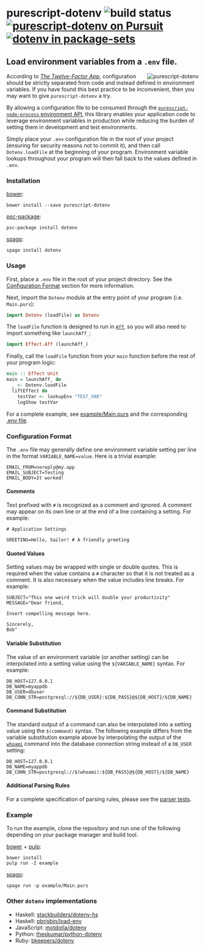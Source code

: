 # purescript-dotenv ![build status](https://img.shields.io/travis/nsaunders/purescript-dotenv.svg) [![purescript-dotenv on Pursuit](https://pursuit.purescript.org/packages/purescript-dotenv/badge)](https://pursuit.purescript.org/packages/purescript-dotenv) [![dotenv in package-sets](https://badgen.net/runkit/package-sets-badge-dda29byo052c/dotenv)](https://github.com/purescript/package-sets)
## Load environment variables from a ```.env``` file.

<img src="https://raw.githubusercontent.com/nsaunders/purescript-dotenv/master/img/readme.png" alt="purescript-dotenv" align="right" />

According to [_The Twelve-Factor App_](https://12factor.net/config), configuration should be strictly separated from code and instead defined in environment variables. If you have found this best practice to be inconvenient, then you may want to give ```purescript-dotenv``` a try.

By allowing a configuration file to be consumed through the [`purescript-node-process` environment API](https://pursuit.purescript.org/packages/purescript-node-process/7.0.0/docs/Node.Process#v:getEnv), this library enables your application code to leverage environment variables in production while reducing the burden of setting them in development and test environments.

Simply place your `.env` configuration file in the root of your project (ensuring for security reasons not to commit it), and then call `Dotenv.loadFile` at the beginning of your program. Environment variable lookups throughout your program will then fall back to the values defined in `.env`.

### Installation

[bower](https://github.com/bower/bower):
```
bower install --save purescript-dotenv
```

[psc-package](https://github.com/purescript/psc-package):
```
psc-package install dotenv
```

[spago](https://github.com/spacchetti/spago):
```
spago install dotenv
```

### Usage

First, place a `.env` file in the root of your project directory. See the [Configuration Format](#configuration-format) section for more information.

Next, import the `Dotenv` module at the entry point of your program (i.e. `Main.purs`):

```purescript
import Dotenv (loadFile) as Dotenv
```

The `loadFile` function is designed to run in [`Aff`](http://github.com/slamdata/purescript-aff), so you will also need to import something like `launchAff_`:

```purescript
import Effect.Aff (launchAff_)
```

Finally, call the `loadFile` function from your `main` function before the rest of your program logic:

```purescript
main :: Effect Unit
main = launchAff_ do
  _ <- Dotenv.loadFile
  liftEffect do
    testVar <- lookupEnv "TEST_VAR"
    logShow testVar
```

For a complete example, see [example/Main.purs](example/Main.purs) and the corresponding [.env file](.env).

### Configuration Format

The `.env` file may generally define one environment variable setting per line in the format `VARIABLE_NAME=value`. Here is a trivial example:

```
EMAIL_FROM=noreply@my.app
EMAIL_SUBJECT=Testing
EMAIL_BODY=It worked!
```

#### Comments

Text prefixed with `#` is recognized as a comment and ignored. A comment may appear on its own line or at the end of a line containing a setting. For example:

```
# Application Settings

GREETING=Hello, Sailor! # A friendly greeting
```

#### Quoted Values

Setting values may be wrapped with single or double quotes. This is required when the value contains a `#` character so that it is not treated as a comment. It is also necessary when the value includes line breaks. For example:

```
SUBJECT="This one weird trick will double your productivity"
MESSAGE="Dear friend,

Insert compelling message here.

Sincerely,
Bob"
```

#### Variable Substitution

The value of an environment variable (or another setting) can be interpolated into a setting value using the `${VARIABLE_NAME}` syntax. For example:

```
DB_HOST=127.0.0.1
DB_NAME=myappdb
DB_USER=dbuser
DB_CONN_STR=postgresql://${DB_USER}:${DB_PASS}@${DB_HOST}/${DB_NAME}
```

#### Command Substitution

The standard output of a command can also be interpolated into a setting value using the `$(command)` syntax. The following example differs from the variable substitution example above by interpolating the output of the [`whoami`](http://man7.org/linux/man-pages/man1/whoami.1.html) command into the database connection string instead of a `DB_USER` setting:

```
DB_HOST=127.0.0.1
DB_NAME=myappdb
DB_CONN_STR=postgresql://$(whoami):${DB_PASS}@${DB_HOST}/${DB_NAME}
```

#### Additional Parsing Rules

For a complete specification of parsing rules, please see the [parser tests](test/Parse.purs).

### Example

To run the example, clone the repository and run one of the following depending on your package manager and build tool.

[bower](https://github.com/bower/bower) + [pulp](http://github.com/purescript-contrib/pulp):
```
bower install
pulp run -I example
```

[spago](https://github.com/spacchetti/spago):
```
spago run -p example/Main.purs
```

### Other ```dotenv``` implementations
* Haskell: [stackbuilders/dotenv-hs](https://github.com/stackbuilders/dotenv-hs)
* Haskell: [pbrisbin/load-env](https://github.com/pbrisbin/load-env)
* JavaScript: [motdotla/dotenv](http://github.com/motdotla/dotenv)
* Python: [theskumar/python-dotenv](https://github.com/theskumar/python-dotenv)
* Ruby: [bkeepers/dotenv](https://github.com/bkeepers/dotenv)
